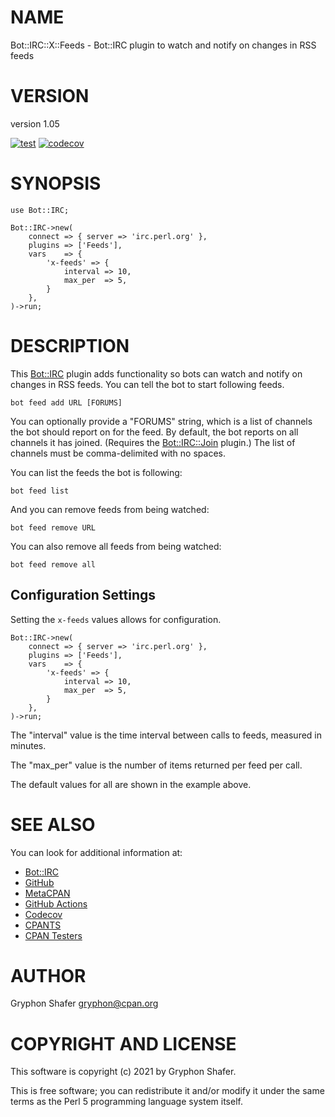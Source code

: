 # NAME

Bot::IRC::X::Feeds - Bot::IRC plugin to watch and notify on changes in RSS feeds

# VERSION

version 1.05

[![test](https://github.com/gryphonshafer/Bot-IRC-X-Feeds/workflows/test/badge.svg)](https://github.com/gryphonshafer/Bot-IRC-X-Feeds/actions?query=workflow%3Atest)
[![codecov](https://codecov.io/gh/gryphonshafer/Bot-IRC-X-Feeds/graph/badge.svg)](https://codecov.io/gh/gryphonshafer/Bot-IRC-X-Feeds)

# SYNOPSIS

    use Bot::IRC;

    Bot::IRC->new(
        connect => { server => 'irc.perl.org' },
        plugins => ['Feeds'],
        vars    => {
            'x-feeds' => {
                interval => 10,
                max_per  => 5,
            }
        },
    )->run;

# DESCRIPTION

This [Bot::IRC](https://metacpan.org/pod/Bot%3A%3AIRC) plugin adds functionality so bots can watch and notify on
changes in RSS feeds. You can tell the bot to start following feeds.

    bot feed add URL [FORUMS]

You can optionally provide a "FORUMS" string, which is a list of channels the
bot should report on for the feed. By default, the bot reports on all channels
it has joined. (Requires the [Bot::IRC::Join](https://metacpan.org/pod/Bot%3A%3AIRC%3A%3AJoin) plugin.) The list of channels
must be comma-delimited with no spaces.

You can list the feeds the bot is following:

    bot feed list

And you can remove feeds from being watched:

    bot feed remove URL

You can also remove all feeds from being watched:

    bot feed remove all

## Configuration Settings

Setting the `x-feeds` values allows for configuration.

    Bot::IRC->new(
        connect => { server => 'irc.perl.org' },
        plugins => ['Feeds'],
        vars    => {
            'x-feeds' => {
                interval => 10,
                max_per  => 5,
            }
        },
    )->run;

The "interval" value is the time interval between calls to feeds, measured in
minutes.

The "max\_per" value is the number of items returned per feed per call.

The default values for all are shown in the example above.

# SEE ALSO

You can look for additional information at:

- [Bot::IRC](https://metacpan.org/pod/Bot%3A%3AIRC)
- [GitHub](https://github.com/gryphonshafer/Bot-IRC-X-Feeds)
- [MetaCPAN](https://metacpan.org/pod/Bot::IRC::X::Feeds)
- [GitHub Actions](https://github.com/gryphonshafer/Bot-IRC-X-Feeds/actions)
- [Codecov](https://codecov.io/gh/gryphonshafer/Bot-IRC-X-Feeds)
- [CPANTS](http://cpants.cpanauthors.org/dist/Bot-IRC-X-Feeds)
- [CPAN Testers](http://www.cpantesters.org/distro/T/Bot-IRC-X-Feeds.html)

# AUTHOR

Gryphon Shafer <gryphon@cpan.org>

# COPYRIGHT AND LICENSE

This software is copyright (c) 2021 by Gryphon Shafer.

This is free software; you can redistribute it and/or modify it under
the same terms as the Perl 5 programming language system itself.
